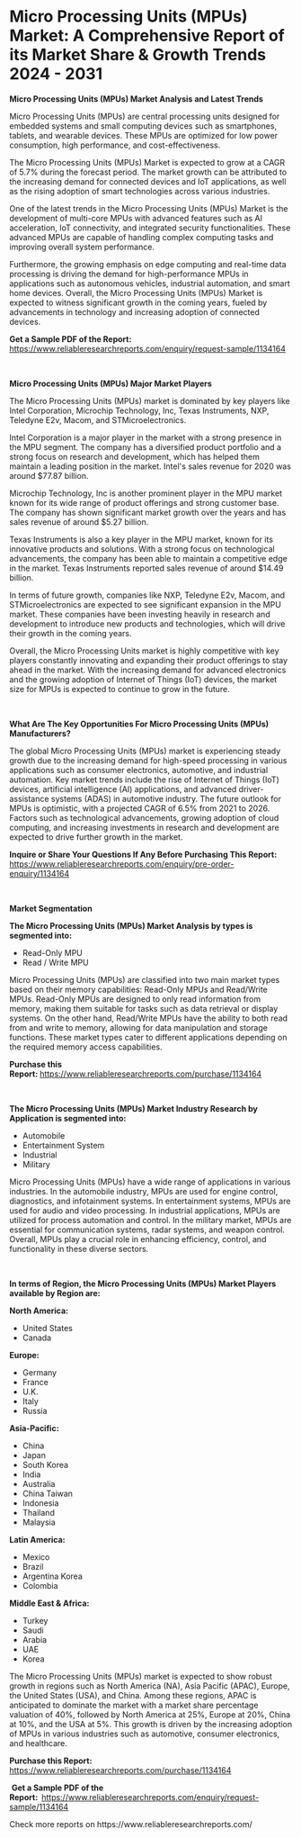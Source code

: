 <p><h1>Micro Processing Units (MPUs) Market: A Comprehensive Report of its Market Share & Growth Trends 2024 - 2031</h1></p><p><strong>Micro Processing Units (MPUs) Market Analysis and Latest Trends</strong></p>
<p><p>Micro Processing Units (MPUs) are central processing units designed for embedded systems and small computing devices such as smartphones, tablets, and wearable devices. These MPUs are optimized for low power consumption, high performance, and cost-effectiveness.</p><p>The Micro Processing Units (MPUs) Market is expected to grow at a CAGR of 5.7% during the forecast period. The market growth can be attributed to the increasing demand for connected devices and IoT applications, as well as the rising adoption of smart technologies across various industries.</p><p>One of the latest trends in the Micro Processing Units (MPUs) Market is the development of multi-core MPUs with advanced features such as AI acceleration, IoT connectivity, and integrated security functionalities. These advanced MPUs are capable of handling complex computing tasks and improving overall system performance.</p><p>Furthermore, the growing emphasis on edge computing and real-time data processing is driving the demand for high-performance MPUs in applications such as autonomous vehicles, industrial automation, and smart home devices. Overall, the Micro Processing Units (MPUs) Market is expected to witness significant growth in the coming years, fueled by advancements in technology and increasing adoption of connected devices.</p></p>
<p><strong>Get a Sample PDF of the Report:&nbsp;</strong> <a href="https://www.reliableresearchreports.com/enquiry/request-sample/1134164">https://www.reliableresearchreports.com/enquiry/request-sample/1134164</a></p>
<p>&nbsp;</p>
<p><strong>Micro Processing Units (MPUs) Major Market Players</strong></p>
<p><p>The Micro Processing Units (MPUs) market is dominated by key players like Intel Corporation, Microchip Technology, Inc, Texas Instruments, NXP, Teledyne E2v, Macom, and STMicroelectronics. </p><p>Intel Corporation is a major player in the market with a strong presence in the MPU segment. The company has a diversified product portfolio and a strong focus on research and development, which has helped them maintain a leading position in the market. Intel's sales revenue for 2020 was around $77.87 billion.</p><p>Microchip Technology, Inc is another prominent player in the MPU market known for its wide range of product offerings and strong customer base. The company has shown significant market growth over the years and has sales revenue of around $5.27 billion.</p><p>Texas Instruments is also a key player in the MPU market, known for its innovative products and solutions. With a strong focus on technological advancements, the company has been able to maintain a competitive edge in the market. Texas Instruments reported sales revenue of around $14.49 billion.</p><p>In terms of future growth, companies like NXP, Teledyne E2v, Macom, and STMicroelectronics are expected to see significant expansion in the MPU market. These companies have been investing heavily in research and development to introduce new products and technologies, which will drive their growth in the coming years.</p><p>Overall, the Micro Processing Units market is highly competitive with key players constantly innovating and expanding their product offerings to stay ahead in the market. With the increasing demand for advanced electronics and the growing adoption of Internet of Things (IoT) devices, the market size for MPUs is expected to continue to grow in the future.</p></p>
<p>&nbsp;</p>
<p><strong>What Are The Key Opportunities For Micro Processing Units (MPUs) Manufacturers?</strong></p>
<p><p>The global Micro Processing Units (MPUs) market is experiencing steady growth due to the increasing demand for high-speed processing in various applications such as consumer electronics, automotive, and industrial automation. Key market trends include the rise of Internet of Things (IoT) devices, artificial intelligence (AI) applications, and advanced driver-assistance systems (ADAS) in automotive industry. The future outlook for MPUs is optimistic, with a projected CAGR of 6.5% from 2021 to 2026. Factors such as technological advancements, growing adoption of cloud computing, and increasing investments in research and development are expected to drive further growth in the market.</p></p>
<p><strong>Inquire or Share Your Questions If Any Before Purchasing This Report:</strong> <a href="https://www.reliableresearchreports.com/enquiry/pre-order-enquiry/1134164">https://www.reliableresearchreports.com/enquiry/pre-order-enquiry/1134164</a></p>
<p>&nbsp;</p>
<p><strong>Market Segmentation</strong></p>
<p><strong>The Micro Processing Units (MPUs) Market Analysis by types is segmented into:</strong></p>
<p><ul><li>Read-Only MPU</li><li>Read / Write MPU</li></ul></p>
<p><p>Micro Processing Units (MPUs) are classified into two main market types based on their memory capabilities: Read-Only MPUs and Read/Write MPUs. Read-Only MPUs are designed to only read information from memory, making them suitable for tasks such as data retrieval or display systems. On the other hand, Read/Write MPUs have the ability to both read from and write to memory, allowing for data manipulation and storage functions. These market types cater to different applications depending on the required memory access capabilities.</p></p>
<p><strong>Purchase this Report:&nbsp;</strong><a href="https://www.reliableresearchreports.com/purchase/1134164">https://www.reliableresearchreports.com/purchase/1134164</a></p>
<p>&nbsp;</p>
<p><strong>The Micro Processing Units (MPUs) Market Industry Research by Application is segmented into:</strong></p>
<p><ul><li>Automobile</li><li>Entertainment System</li><li>Industrial</li><li>Military</li></ul></p>
<p><p>Micro Processing Units (MPUs) have a wide range of applications in various industries. In the automobile industry, MPUs are used for engine control, diagnostics, and infotainment systems. In entertainment systems, MPUs are used for audio and video processing. In industrial applications, MPUs are utilized for process automation and control. In the military market, MPUs are essential for communication systems, radar systems, and weapon control. Overall, MPUs play a crucial role in enhancing efficiency, control, and functionality in these diverse sectors.</p></p>
<p>&nbsp;</p>
<p><strong>In terms of Region, the Micro Processing Units (MPUs) Market Players available by Region are:</strong></p>
<p>
    <p> <strong> North America: </strong>
        <ul>
            <li>United States</li>
            <li>Canada</li>
        </ul>
        </p> 
    <p> <strong> Europe: </strong>
        <ul>
            <li>Germany</li>
            <li>France</li>
            <li>U.K.</li>
            <li>Italy</li>
            <li>Russia</li>
        </ul>
        </p> 
    <p> <strong> Asia-Pacific: </strong>
        <ul>
            <li>China</li>
            <li>Japan</li>
            <li>South Korea</li>
            <li>India</li>
            <li>Australia</li>
            <li>China Taiwan</li>
            <li>Indonesia</li>
            <li>Thailand</li>
            <li>Malaysia</li>
        </ul>
        </p> 
    <p> <strong> Latin America: </strong>
        <ul>
            <li>Mexico</li>
            <li>Brazil</li>
            <li>Argentina Korea</li>
            <li>Colombia</li>
        </ul>
        </p> 
    <p> <strong> Middle East & Africa: </strong>
        <ul>
            <li>Turkey</li>
            <li>Saudi</li>
            <li>Arabia</li>
            <li>UAE</li>
            <li>Korea</li>
        </ul>
    </p>
    </p>
<p><p>The Micro Processing Units (MPUs) market is expected to show robust growth in regions such as North America (NA), Asia Pacific (APAC), Europe, the United States (USA), and China. Among these regions, APAC is anticipated to dominate the market with a market share percentage valuation of 40%, followed by North America at 25%, Europe at 20%, China at 10%, and the USA at 5%. This growth is driven by the increasing adoption of MPUs in various industries such as automotive, consumer electronics, and healthcare.</p></p>
<p><strong>Purchase this Report: </strong><a href="https://www.reliableresearchreports.com/purchase/1134164">https://www.reliableresearchreports.com/purchase/1134164</a></p>
<p>&nbsp;<strong>Get a Sample PDF of the Report:&nbsp;&nbsp;</strong><a href="https://www.reliableresearchreports.com/enquiry/request-sample/1134164">https://www.reliableresearchreports.com/enquiry/request-sample/1134164</a></p>
<p><strong></strong></p>
<p>Check more reports on https://www.reliableresearchreports.com/</p>